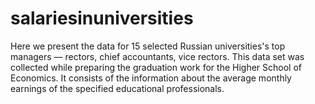 # salariesinuniversities
Here we present the data for 15 selected Russian universities's top managers — rectors, chief accountants, vice rectors. This data set was collected while preparing the graduation work for the Higher School of Economics. It consists of the information about the average monthly earnings of the specified educational professionals.
